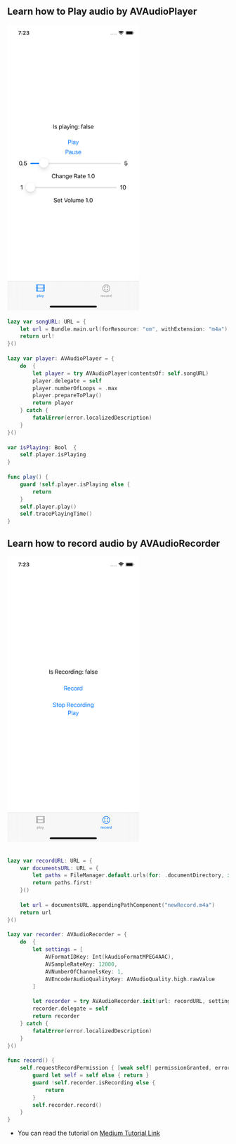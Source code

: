 ## Learn how to Play audio by AVAudioPlayer

<img src="https://github.com/deda9/AVFoundationExample/blob/main/playAudio.png" width="300px"/>

```Swift
lazy var songURL: URL = {
    let url = Bundle.main.url(forResource: "om", withExtension: "m4a")
    return url!
}()

lazy var player: AVAudioPlayer = {
    do  {
        let player = try AVAudioPlayer(contentsOf: self.songURL)
        player.delegate = self
        player.numberOfLoops = .max
        player.prepareToPlay()
        return player
    } catch {
        fatalError(error.localizedDescription)
    }
}()

var isPlaying: Bool  {
    self.player.isPlaying
}

func play() {
    guard !self.player.isPlaying else {
        return
    }
    self.player.play()
    self.tracePlayingTime()
}
```

## Learn how to record audio by AVAudioRecorder

<img src="https://github.com/deda9/AVFoundationExample/blob/main/recordAudio.png" width="300px"/>

```Swift

lazy var recordURL: URL = {
    var documentsURL: URL = {
        let paths = FileManager.default.urls(for: .documentDirectory, in: .userDomainMask)
        return paths.first!
    }()

    let url = documentsURL.appendingPathComponent("newRecord.m4a")
    return url
}()

lazy var recorder: AVAudioRecorder = {
    do  {
        let settings = [
            AVFormatIDKey: Int(kAudioFormatMPEG4AAC),
            AVSampleRateKey: 12000,
            AVNumberOfChannelsKey: 1,
            AVEncoderAudioQualityKey: AVAudioQuality.high.rawValue
        ]

        let recorder = try AVAudioRecorder.init(url: recordURL, settings: settings)
        recorder.delegate = self
        return recorder
    } catch {
        fatalError(error.localizedDescription)
    }
}()

func record() {
    self.requestRecordPermission { [weak self] permissionGranted, error in
        guard let self = self else { return }
        guard !self.recorder.isRecording else {
            return
        }
        self.recorder.record()
    }
}
```

- You can read the tutorial on [Medium Tutorial Link](https://deda9.medium.com/ios-avfoundation-series-part-1-4eebaa837d9c)
